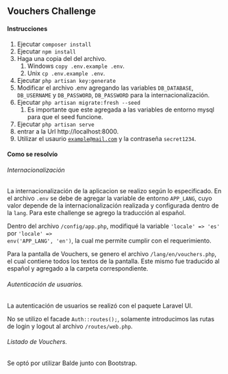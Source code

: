 ## Vouchers Challenge

#### Instrucciones

1. Ejecutar <code>composer install</code>
2. Ejecutar <code>npm install</code>
3. Haga una copia del del archivo. 
   1. Windows <code>copy .env.example .env</code>.
   2. Unix <code>cp .env.example .env</code>.
4. Ejecutar <code>php artisan key:generate</code>
5. Modificar el archivo .env agregando las variables <code>DB_DATABASE</code>, <code>DB_USERNAME</code> y <code>DB_PASSWORD</code>, <code>DB_PASSWORD</code> para la internacionalización.
6. Ejecutar <code>php artisan migrate:fresh --seed</code>
   1. Es importante que este agregada a las variables de entorno mysql para que el seed funcione.
7. Ejecutar <code>php artisan serve</code>
8. entrar a la Url http://localhost:8000.
9. Utilizar el usaurio <code>example@mail.com</code> y la contraseña <code>secret1234</code>.

#### Como se resolvío

###### Internacionalización 

La internacionalización de la aplicacion se realizo según lo especificado. En el archivo <code>.env</code> se debe de agregar la variable de entorno <code>APP_LANG</code>, cuyo valor depende de la internacionalización realizada y configurada dentro de la <code>lang</code>. Para este challenge se agrego la traducción al español. 

Dentro del archivo <code>/config/app.php</code>, modifiqué la variable <code>'locale' => 'es'</code> por <code>'locale' => env('APP_LANG', 'en')</code>, la cual me permite cumplir con el requerimiento.

Para la pantalla de Vouchers, se genero el archivo <code>/lang/en/vouchers.php</code>, el cual contiene todos los textos de la pantalla. Este mismo fue traducido al español y agregado a la carpeta correspondiente.
 

###### Autenticación de usuarios. 

La autenticación de usuarios se realizó con el paquete Laravel UI. 

No se utilizo el facade <code>Auth::routes();</code>, solamente introducimos las rutas de login y logout al archivo <code>/routes/web.php</code>.

###### Listado de Vouchers.

Se optó por utilizar Balde junto con Bootstrap.



